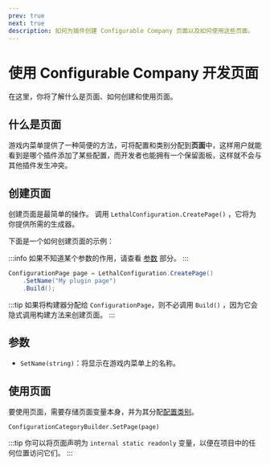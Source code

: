 ```yaml
---
prev: true
next: true
description: 如何为插件创建 Configurable Company 页面以及如何使用这些页面。
---
```


# 使用 Configurable Company 开发页面

在这里，你将了解什么是页面、如何创建和使用页面。

## 什么是页面

游戏内菜单提供了一种简便的方法，可将配置和类别分配到**页面**中，这样用户就能看到是哪个插件添加了某些配置，而开发者也能拥有一个保留面板，这样就不会与其他插件发生冲突。

## 创建页面

创建页面是最简单的操作。 调用 `LethalConfiguration.CreatePage()` ，它将为你提供所需的生成器。

下面是一个如何创建页面的示例：

:::info
如果不知道某个参数的作用，请查看 [参数](#parameters) 部分。
:::

```csharp
ConfigurationPage page = LethalConfiguration.CreatePage()
    .SetName("My plugin page")
    .Build();
```

:::tip
如果将构建器分配给 `ConfigurationPage`，则不必调用 `Build()` ，因为它会隐式调用构建方法来创建页面。
:::

## 参数

- `SetName(string)`：将显示在游戏内菜单上的名称。

## 使用页面

要使用页面，需要存储页面变量本身，并为其分配[配置类别](/dev/apis/configurable-company/developing-categories.md)。

`ConfigurationCategoryBuilder.SetPage(page)`

:::tip
你可以将页面声明为 `internal static readonly` 变量，以便在项目中的任何位置访问它们。
:::
